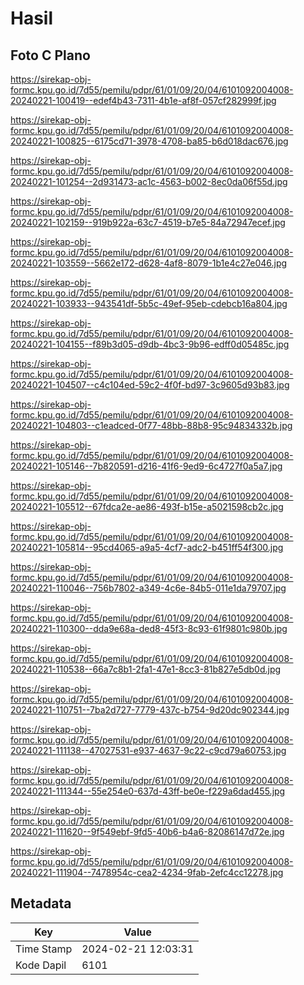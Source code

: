 # Hasil

## Foto C Plano

https://sirekap-obj-formc.kpu.go.id/7d55/pemilu/pdpr/61/01/09/20/04/6101092004008-20240221-100419--edef4b43-7311-4b1e-af8f-057cf282999f.jpg

https://sirekap-obj-formc.kpu.go.id/7d55/pemilu/pdpr/61/01/09/20/04/6101092004008-20240221-100825--6175cd71-3978-4708-ba85-b6d018dac676.jpg

https://sirekap-obj-formc.kpu.go.id/7d55/pemilu/pdpr/61/01/09/20/04/6101092004008-20240221-101254--2d931473-ac1c-4563-b002-8ec0da06f55d.jpg

https://sirekap-obj-formc.kpu.go.id/7d55/pemilu/pdpr/61/01/09/20/04/6101092004008-20240221-102159--919b922a-63c7-4519-b7e5-84a72947ecef.jpg

https://sirekap-obj-formc.kpu.go.id/7d55/pemilu/pdpr/61/01/09/20/04/6101092004008-20240221-103559--5662e172-d628-4af8-8079-1b1e4c27e046.jpg

https://sirekap-obj-formc.kpu.go.id/7d55/pemilu/pdpr/61/01/09/20/04/6101092004008-20240221-103933--943541df-5b5c-49ef-95eb-cdebcb16a804.jpg

https://sirekap-obj-formc.kpu.go.id/7d55/pemilu/pdpr/61/01/09/20/04/6101092004008-20240221-104155--f89b3d05-d9db-4bc3-9b96-edff0d05485c.jpg

https://sirekap-obj-formc.kpu.go.id/7d55/pemilu/pdpr/61/01/09/20/04/6101092004008-20240221-104507--c4c104ed-59c2-4f0f-bd97-3c9605d93b83.jpg

https://sirekap-obj-formc.kpu.go.id/7d55/pemilu/pdpr/61/01/09/20/04/6101092004008-20240221-104803--c1eadced-0f77-48bb-88b8-95c94834332b.jpg

https://sirekap-obj-formc.kpu.go.id/7d55/pemilu/pdpr/61/01/09/20/04/6101092004008-20240221-105146--7b820591-d216-41f6-9ed9-6c4727f0a5a7.jpg

https://sirekap-obj-formc.kpu.go.id/7d55/pemilu/pdpr/61/01/09/20/04/6101092004008-20240221-105512--67fdca2e-ae86-493f-b15e-a5021598cb2c.jpg

https://sirekap-obj-formc.kpu.go.id/7d55/pemilu/pdpr/61/01/09/20/04/6101092004008-20240221-105814--95cd4065-a9a5-4cf7-adc2-b451ff54f300.jpg

https://sirekap-obj-formc.kpu.go.id/7d55/pemilu/pdpr/61/01/09/20/04/6101092004008-20240221-110046--756b7802-a349-4c6e-84b5-011e1da79707.jpg

https://sirekap-obj-formc.kpu.go.id/7d55/pemilu/pdpr/61/01/09/20/04/6101092004008-20240221-110300--dda9e68a-ded8-45f3-8c93-61f9801c980b.jpg

https://sirekap-obj-formc.kpu.go.id/7d55/pemilu/pdpr/61/01/09/20/04/6101092004008-20240221-110538--66a7c8b1-2fa1-47e1-8cc3-81b827e5db0d.jpg

https://sirekap-obj-formc.kpu.go.id/7d55/pemilu/pdpr/61/01/09/20/04/6101092004008-20240221-110751--7ba2d727-7779-437c-b754-9d20dc902344.jpg

https://sirekap-obj-formc.kpu.go.id/7d55/pemilu/pdpr/61/01/09/20/04/6101092004008-20240221-111138--47027531-e937-4637-9c22-c9cd79a60753.jpg

https://sirekap-obj-formc.kpu.go.id/7d55/pemilu/pdpr/61/01/09/20/04/6101092004008-20240221-111344--55e254e0-637d-43ff-be0e-f229a6dad455.jpg

https://sirekap-obj-formc.kpu.go.id/7d55/pemilu/pdpr/61/01/09/20/04/6101092004008-20240221-111620--9f549ebf-9fd5-40b6-b4a6-82086147d72e.jpg

https://sirekap-obj-formc.kpu.go.id/7d55/pemilu/pdpr/61/01/09/20/04/6101092004008-20240221-111904--7478954c-cea2-4234-9fab-2efc4cc12278.jpg


## Metadata

| Key        | Value               |
| ---------- | ------------------- |
| Time Stamp | 2024-02-21 12:03:31 |
| Kode Dapil | 6101                |



